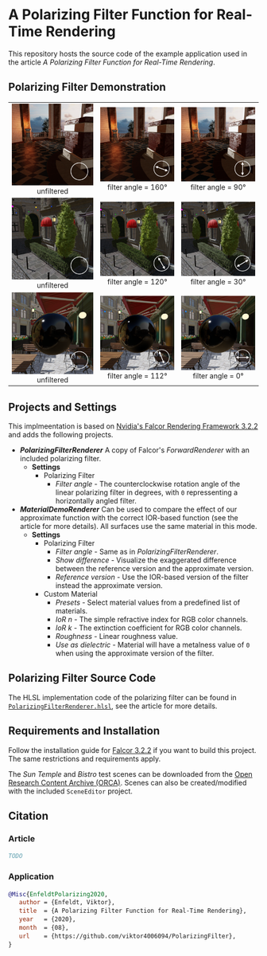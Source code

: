 A Polarizing Filter Function for Real-Time Rendering
====
This repository hosts the source code of the example application used in the article _A Polarizing Filter Function for Real-Time Rendering_.


Polarizing Filter Demonstration
----
<p align="center">

|                                                                        |                                                                                       |                                                                                    |
|:----------------------------------------------------------------------:|:-------------------------------------------------------------------------------------:|:----------------------------------------------------------------------------------:|
| <img src="GitHubMedia/OTempleBaseU.png" width="300"/>  <br />unfiltered| <img src="GitHubMedia/OTempleBase160.png" width="300"/>  <br />filter angle = 160&deg;| <img src="GitHubMedia/OTempleBase90.png" width="300"/> <br />filter angle = 90&deg;|
| <img src="GitHubMedia/OBistroBushU.png" width="300"/>  <br />unfiltered| <img src="GitHubMedia/OBistroBush120.png" width="300"/>  <br />filter angle = 120&deg;| <img src="GitHubMedia/OBistroBush30.png" width="300"/> <br />filter angle = 30&deg;|
| <img src="GitHubMedia/OBistroSphereU.png" width="300"/><br />unfiltered| <img src="GitHubMedia/OBistroSphere112.png" width="300"/><br />filter angle = 112&deg;| <img src="GitHubMedia/OBistroSphere0.png" width="300"/><br />filter angle = 0&deg; |

</p>

Projects and Settings
----


This implmeentation is based on [Nvidia's Falcor Rendering Framework 3.2.2](https://github.com/NVIDIAGameWorks/Falcor/tree/f2b53b1bb9f8433f3c9e2570d2dc90dcd2440415) and adds the following projects.
- **_PolarizingFilterRenderer_** A copy of Falcor's _ForwardRenderer_ with an included polarizing filter.
	- **Settings**
		- Polarizing Filter
			- _Filter angle_ - The counterclockwise rotation angle of the linear polarizing filter in degrees, with `0` repressenting a horizontally angled filter.
- **_MaterialDemoRenderer_** Can be used to compare the effect of our approximate function with the correct IOR-based function (see the article for more details). All surfaces use the same material in this mode.
	- **Settings**
		- Polarizing Filter
			- _Filter angle_ - Same as in _PolarizingFilterRenderer_.
			- _Show difference_ - Visualize the exaggerated difference between the reference version and the approximate version.
			- _Reference version_ - Use the IOR-based version of the filter instead the approximate version.
		- Custom Material
			- _Presets_ - Select material values from a predefined list of materials.
			- _IoR n_ - The simple refractive index for RGB color channels.
			- _IoR k_ - The extinction coefficient for RGB color channels.
			- _Roughness_ - Linear roughness value.
			- _Use as dielectric_ - Material will have a metalness value of `0` when using the approximate version of the filter.

Polarizing Filter Source Code
----
The HLSL implementation code of the polarizing filter can be found in [`PolarizingFilterRenderer.hlsl`](PolarizingFilterProjects/PolarizingFilterRenderer/Data/PolarizingFilterRenderer.hlsl), see the article for more details.

Requirements and Installation
----
Follow the installation guide for [Falcor 3.2.2](https://github.com/NVIDIAGameWorks/Falcor/tree/f2b53b1bb9f8433f3c9e2570d2dc90dcd2440415) if you want to build this project. 
The same restrictions and requirements apply.

The _Sun Temple_ and _Bistro_ test scenes can be downloaded from the [Open Research Content Archive (ORCA)](https://developer.nvidia.com/orca). 
Scenes can also be created/modified with the included `SceneEditor` project.


Citation
--------

### Article
```bibtex
TODO
```

### Application
```bibtex
@Misc{EnfeldtPolarizing2020,  
   author = {Enfeldt, Viktor},  
   title  = {A Polarizing Filter Function for Real-Time Rendering},  
   year   = {2020},  
   month  = {08},  
   url    = {https://github.com/viktor4006094/PolarizingFilter},    
}
```
